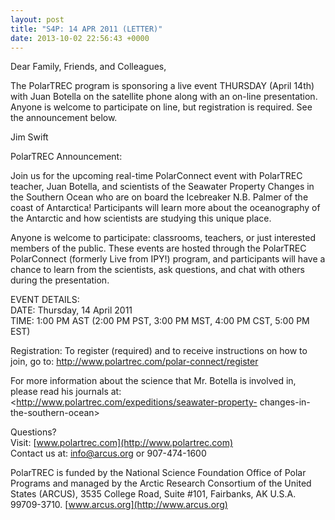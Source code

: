 ```yaml
---
layout: post
title: "S4P: 14 APR 2011 (LETTER)"
date: 2013-10-02 22:56:43 +0000
---
```

Dear Family, Friends, and Colleagues,

The PolarTREC program is sponsoring a live event THURSDAY (April 14th) with
Juan Botella on the satellite phone along with an on-line presentation. Anyone
is welcome to participate on line, but registration is required. See the
announcement below.

Jim Swift

PolarTREC Announcement:

Join us for the upcoming real-time PolarConnect event with PolarTREC teacher,
Juan Botella, and scientists of the Seawater Property Changes in the Southern
Ocean who are on board the Icebreaker N.B. Palmer of the coast of Antarctica!
Participants will learn more about the oceanography of the Antarctic and how
scientists are studying this unique place.

Anyone is welcome to participate: classrooms, teachers, or just interested
members of the public. These events are hosted through the PolarTREC
PolarConnect (formerly Live from IPY!) program, and participants will have a
chance to learn from the scientists, ask questions, and chat with others
during the presentation.

EVENT DETAILS:  
DATE: Thursday, 14 April 2011  
TIME: 1:00 PM AST (2:00 PM PST, 3:00 PM MST, 4:00 PM CST, 5:00 PM EST)

Registration: To register (required) and to receive instructions on how to
join, go to: <http://www.polartrec.com/polar-connect/register>

For more information about the science that Mr. Botella is involved in, please
read his journals at: <http://www.polartrec.com/expeditions/seawater-property-
changes-in-the-southern-ocean>

Questions?  
Visit: [www.polartrec.com](http://www.polartrec.com)  
Contact us at: [info@arcus.org](mailto:info@arcus.org) or 907-474-1600

PolarTREC is funded by the National Science Foundation Office of Polar
Programs and managed by the Arctic Research Consortium of the United States
(ARCUS), 3535 College Road, Suite #101, Fairbanks, AK U.S.A. 99709-3710.
[www.arcus.org](http://www.arcus.org)


